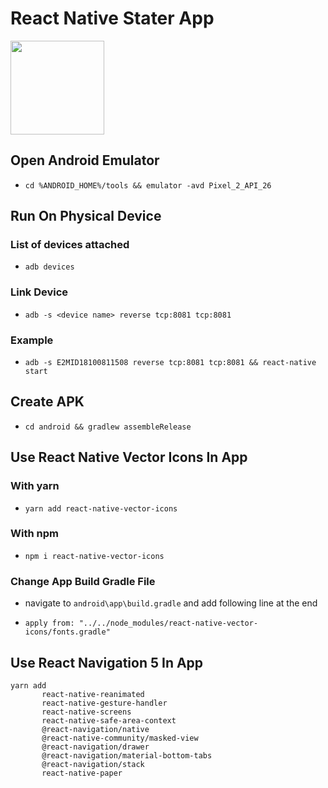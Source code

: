 # React Native Stater App

[<img src="https://reactnative.dev/img/favicon.ico" width="150"/>](https://reactnative.dev)

## Open Android Emulator

- `cd %ANDROID_HOME%/tools && emulator -avd Pixel_2_API_26`

## Run On Physical Device

### List of devices attached

- `adb devices`

### Link Device

- `adb -s <device name> reverse tcp:8081 tcp:8081`

### Example

- `adb -s E2MID18100811508 reverse tcp:8081 tcp:8081 && react-native start`

## Create APK

- `cd android && gradlew assembleRelease`

## Use React Native Vector Icons In App

### With yarn

- `yarn add react-native-vector-icons`

### With npm

- `npm i react-native-vector-icons`

### Change App Build Gradle File

- navigate to `android\app\build.gradle` and add following line at the end

- `apply from: "../../node_modules/react-native-vector-icons/fonts.gradle"`

## Use React Navigation 5 In App

```
yarn add
       react-native-reanimated
       react-native-gesture-handler
       react-native-screens
       react-native-safe-area-context
       @react-navigation/native
       @react-native-community/masked-view
       @react-navigation/drawer
       @react-navigation/material-bottom-tabs
       @react-navigation/stack
       react-native-paper
```

